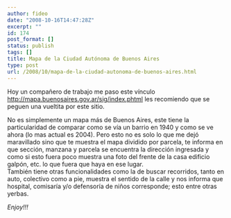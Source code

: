 ```yaml
---
author: fideo
date: "2008-10-16T14:47:28Z"
excerpt: ""
id: 174
post_format: []
status: publish
tags: []
title: Mapa de la Ciudad Autónoma de Buenos Aires
type: post
url: /2008/10/mapa-de-la-ciudad-autonoma-de-buenos-aires.html
---
```

Hoy un compañero de trabajo me paso este vínculo <http://mapa.buenosaires.gov.ar/sig/index.phtml> les recomiendo que se peguen una vueltita por este sitio.

No es simplemente un mapa más de Buenos Aires, este tiene la particularidad de comparar como se vía un barrio en 1940 y como se ve ahora (lo mas actual es 2004). Pero esto no es solo lo que me dejó maravillado sino que te muestra el mapa dividido por parcela, te informa en que sección, manzana y parcela se encuentra la dirección ingresada y como si esto fuera poco muestra una foto del frente de la casa edificio galpón, etc. lo que fuera que haya en ese lugar.  
También tiene otras funcionalidades como la de buscar recorridos, tanto en auto, colectivo como a pie, muestra el sentido de la calle y nos informa que hospital, comisaría y/o defensoría de niños corresponde; esto entre otras yerbas.

*Enjoy!!!*
